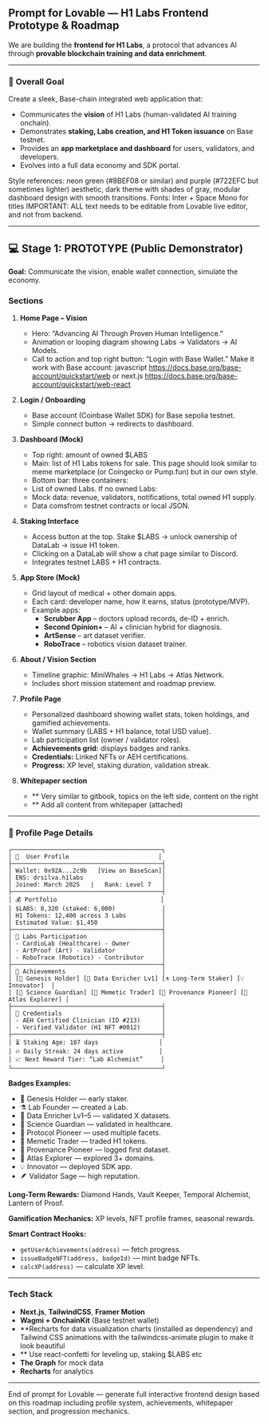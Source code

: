 ## Prompt for Lovable — H1 Labs Frontend Prototype & Roadmap

We are building the **frontend for H1 Labs**, a protocol that advances AI through **provable blockchain training and data enrichment**.

---

### 🎯 **Overall Goal**
Create a sleek, Base-chain integrated web application that:
- Communicates the **vision** of H1 Labs (human-validated AI training onchain).
- Demonstrates **staking, Labs creation, and H1 Token issuance** on Base testnet.
- Provides an **app marketplace and dashboard** for users, validators, and developers.
- Evolves into a full data economy and SDK portal.

Style references: neon green (#8BEF08 or similar) and purple (#722EFC but sometimes lighter) aesthetic, dark theme with shades of gray, modular dashboard design with smooth transitions.
Fonts: Inter + Space Mono for titles
IMPORTANT: ALL text needs to be editable from Lovable live editor, and not from backend.

---

## 💻 **Stage 1: PROTOTYPE (Public Demonstrator)**
**Goal:** Communicate the vision, enable wallet connection, simulate the economy.

### Sections
1. **Home Page – Vision**
   - Hero: “Advancing AI Through Proven Human Intelligence.”
   - Animation or looping diagram showing Labs → Validators → AI Models.
   - Call to action and top right button: “Login with Base Wallet.” Make it work with Base account: javascript https://docs.base.org/base-account/quickstart/web or next.js https://docs.base.org/base-account/quickstart/web-react

2. **Login / Onboarding**
   - Base account (Coinbase Wallet SDK) for Base sepolia testnet.
   - Simple connect button → redirects to dashboard.

3. **Dashboard (Mock)**
   - Top right: amount of owned $LABS 
   - Main: list of H1 Labs tokens for sale. This page should look similar to meme marketplace (or Coingecko or Pump.fun) but in our own style.
   - Bottom bar: three containers:
    - List of owned Labs. If no owned Labs:
    - Mock data: revenue, validators, notifications, total owned H1 supply.
    - Data comsfrom testnet contracts or local JSON.

4. **Staking Interface**
   - Access button at the top. Stake $LABS → unlock ownership of DataLab → issue H1 token.
   - Clicking on a DataLab will show a chat page similar to Discord.
   - Integrates testnet LABS + H1 contracts.

5. **App Store (Mock)**
   - Grid layout of medical + other domain apps.
   - Each card: developer name, how it earns, status (prototype/MVP).
   - Example apps:
     - **Scrubber App** – doctors upload records, de-ID + enrich.
     - **Second Opinion+** – AI + clinician hybrid for diagnosis.
     - **ArtSense** – art dataset verifier.
     - **RoboTrace** – robotics vision dataset trainer.

6. **About / Vision Section**
   - Timeline graphic: MiniWhales → H1 Labs → Atlas Network.
   - Includes short mission statement and roadmap preview.

7. **Profile Page**
   - Personalized dashboard showing wallet stats, token holdings, and gamified achievements.
   - Wallet summary (LABS + H1 balance, total USD value).
   - Lab participation list (owner / validator roles).
   - **Achievements grid:** displays badges and ranks.
   - **Credentials:** Linked NFTs or AEH certifications.
   - **Progress:** XP level, staking duration, validation streak.
   
8. **Whitepaper section**
   - ** Very similar to gitbook, topics on the left side, content on the right
   - ** Add all content from whitepaper (attached) 
---

### 🧬 **Profile Page Details**
```
┌──────────────────────────────────────────┐
│ 🧬  User Profile                         │
├──────────────────────────────────────────┤
│ Wallet: 0x92A...2c9b   [View on BaseScan]│
│ ENS: drsilva.h1labs                      │
│ Joined: March 2025   |   Rank: Level 7   │
├──────────────────────────────────────────┤
│ 💰 Portfolio                             │
│ $LABS: 8,320 (staked: 6,000)             │
│ H1 Tokens: 12,400 across 3 Labs          │
│ Estimated Value: $1,450                  │
├──────────────────────────────────────────┤
│ 🧪 Labs Participation                     │
│ - CardioLab (Healthcare) - Owner         │
│ - ArtProof (Art) - Validator             │
│ - RoboTrace (Robotics) - Contributor     │
├──────────────────────────────────────────┤
│ 🏅 Achievements                           │
│ [🌱 Genesis Holder] [🧠 Data Enricher Lv1] [⚗️ Long-Term Staker] [💡 Innovator]  │
│ [🔬 Science Guardian] [🪩 Memetic Trader] [🔗 Provenance Pioneer] [🧭 Atlas Explorer] │
├──────────────────────────────────────────┤
│ 🧠 Credentials                            │
│ - AEH Certified Clinician (ID #213)      │
│ - Verified Validator (H1 NFT #0012)      │
├──────────────────────────────────────────┤
│ ⏳ Staking Age: 187 days                 │
│ 🔥 Daily Streak: 24 days active          │
│ 📈 Next Reward Tier: “Lab Alchemist”     │
└──────────────────────────────────────────┘
```

**Badges Examples:**
- 🌱 Genesis Holder — early staker.
- ⚗️ Lab Founder — created a Lab.
- 🧠 Data Enricher Lv1–5 — validated X datasets.
- 🔬 Science Guardian — validated in healthcare.
- 🧩 Protocol Pioneer — used multiple facets.
- 🪩 Memetic Trader — traded H1 tokens.
- 🔗 Provenance Pioneer — logged first dataset.
- 🧭 Atlas Explorer — explored 3+ domains.
- 💡 Innovator — deployed SDK app.
- 🪶 Validator Sage — high reputation.

**Long-Term Rewards:** Diamond Hands, Vault Keeper, Temporal Alchemist, Lantern of Proof.

**Gamification Mechanics:** XP levels, NFT profile frames, seasonal rewards.

**Smart Contract Hooks:**
- `getUserAchievements(address)` — fetch progress.
- `issueBadgeNFT(address, badgeId)` — mint badge NFTs.
- `calcXP(address)` — calculate XP level.

---

### Tech Stack
- **Next.js**, **TailwindCSS**, **Framer Motion**
- **Wagmi + OnchainKit** (Base testnet wallet)
- **Recharts for data visualization charts (installed as dependency) and Tailwind CSS animations with the tailwindcss-animate plugin to make it look beautiful
- ** Use react-confetti for leveling up, staking $LABS etc
- **The Graph** for mock data
- **Recharts** for analytics

---

End of prompt for Lovable — generate full interactive frontend design based on this roadmap including profile system, achievements, whitepaper section, and progression mechanics.

